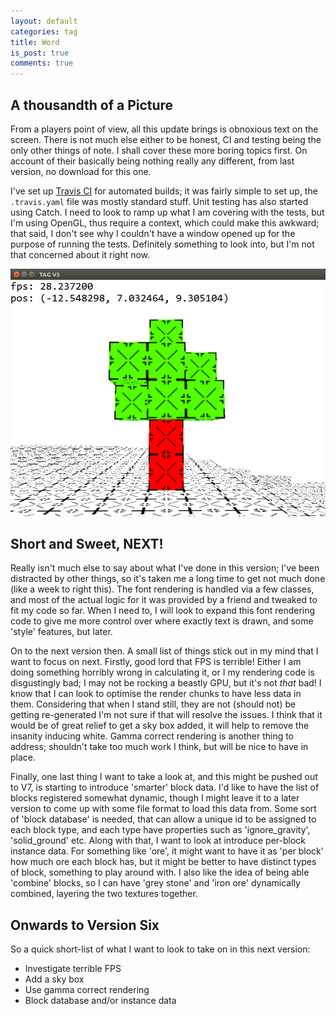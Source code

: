 ```yaml
---
layout: default
categories: tag
title: Word
is_post: true
comments: true
---
```


## A thousandth of a Picture

From a players point of view, all this update brings is obnoxious text on the screen. 
There is not much else either to be honest, CI and testing being the only other things of note. 
I shall cover these more boring topics first. 
On account of their basically being nothing really any different, from last version, no download for this one.

I've set up [Travis CI](https://travis-ci.org/thecoshman/tag) for automated builds;
it was fairly simple to set up, the `.travis.yaml` file was mostly standard stuff. 
Unit testing has also started using Catch. 
I need to look to ramp up what I am covering with the tests, but I'm using OpenGL, thus require a context, which could make this awkward; that said, I don't see why I couldn't have a window opened up for the purpose of running the tests.
Definitely something to look into, but I'm not that concerned about it right now.

![Sample of V5](/images/tag/v5/sample.png)

## Short and Sweet, NEXT!

Really isn't much else to say about what I've done in this version; 
I've been distracted by other things, so it's taken me a long time to get not much done (like a week to right this).
The font rendering is handled via a few classes, and most of the actual logic for it was provided by a friend and tweaked to fit my code so far.
When I need to, I will look to expand this font rendering code to give me more control over where exactly text is drawn, and some 'style' features, but later. 

On to the next version then. 
A small list of things stick out in my mind that I want to focus on next. 
Firstly, good lord that FPS is terrible!
Either I am doing something horribly wrong in calculating it, or I my rendering code is disgustingly bad; 
I may not be rocking a beastly GPU, but it's not *that* bad!
I know that I can look to optimise the render chunks to have less data in them. 
Considering that when I stand still, they are not (should not) be getting re-generated I'm not sure if that will resolve the issues. 
I think that it would be of great relief to get a sky box added, it will help to remove the insanity inducing white.
Gamma correct rendering is another thing to address; shouldn't take too much work I think, but will be nice to have in place.

Finally, one last thing I want to take a look at, and this might be pushed out to V7, is starting to introduce 'smarter' block data. 
I'd like to have the list of blocks registered somewhat dynamic, though I might leave it to a later version to come up with some file format to load this data from.
Some sort of 'block database' is needed, that can allow a unique id to be assigned to each block type, and each type have properties such as 'ignore_gravity', 'solid_ground' etc.
Along with that, I want to look at introduce per-block instance data. 
For something like 'ore', it might want to have it as 'per block' how much ore each block has, but it might be better to have distinct types of block, something to play around with. 
I also like the idea of being able 'combine' blocks, so I can have 'grey stone' and 'iron ore' dynamically combined, layering the two textures together. 

## Onwards to Version Six

So a quick short-list of what I want to look to take on in this next version:

* Investigate terrible FPS
* Add a sky box
* Use gamma correct rendering
* Block database and/or instance data
